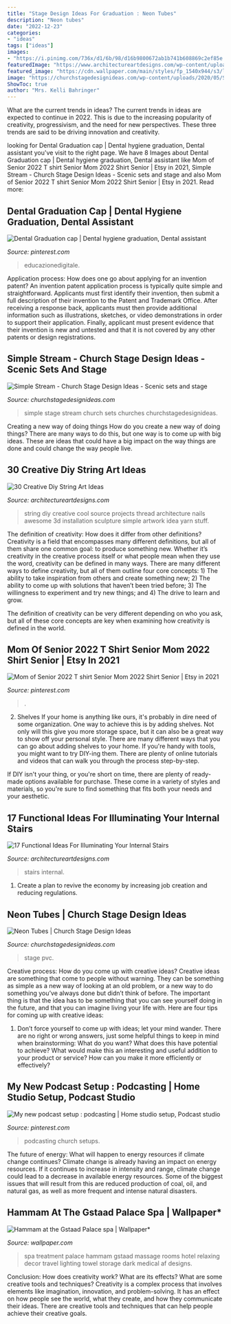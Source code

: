 ```yaml
---
title: "Stage Design Ideas For Graduation : Neon Tubes"
description: "Neon tubes"
date: "2022-12-23"
categories:
- "ideas"
tags: ["ideas"]
images:
- "https://i.pinimg.com/736x/d1/6b/98/d16b9800672ab1b741b608869c2ef85e.jpg"
featuredImage: "https://www.architectureartdesigns.com/wp-content/uploads/2016/10/FotorCreated.jpg"
featured_image: "https://cdn.wallpaper.com/main/styles/fp_1540x944/s3/legacy/article/2596/206_Treatment_Room_af.jpg"
image: "https://churchstagedesignideas.com/wp-content/uploads/2020/05/Simple-Stream-Stage-Design.jpg"
ShowToc: true
author: "Mrs. Kelli Bahringer"
---
```



What are the current trends in ideas?
The current trends in ideas are expected to continue in 2022. This is due to the increasing popularity of creativity, progressivism, and the need for new perspectives. These three trends are said to be driving innovation and creativity.

	

		
looking for Dental Graduation cap | Dental hygiene graduation, Dental assistant you've visit to the right page. We have 8 Images about Dental Graduation cap | Dental hygiene graduation, Dental assistant like Mom of Senior 2022 T shirt Senior Mom 2022 Shirt Senior | Etsy in 2021, Simple Stream - Church Stage Design Ideas - Scenic sets and stage and also Mom of Senior 2022 T shirt Senior Mom 2022 Shirt Senior | Etsy in 2021. Read more:
		
    
## Dental Graduation Cap | Dental Hygiene Graduation, Dental Assistant

<img loading=lazy src="https://i.pinimg.com/736x/9a/91/2e/9a912ea55efdfeb7cd69f65e27188253.jpg" onerror="this.onerror=null;this.src='https://tse2.mm.bing.net/th?id=OIP.5dH5hpE0sjg4KEMQ-NzI3AHaJ3&amp;pid=15.1';" alt="Dental Graduation cap | Dental hygiene graduation, Dental assistant">

_Source: pinterest.com_

>educazionedigitale. 

	

Application process: How does one go about applying for an invention patent?
An invention patent application process is typically quite simple and straightforward. Applicants must first identify their invention, then submit a full description of their invention to the Patent and Trademark Office. After receiving a response back, applicants must then provide additional information such as illustrations, sketches, or video demonstrations in order to support their application. Finally, applicant must present evidence that their invention is new and untested and that it is not covered by any other patents or design registrations.

    
## Simple Stream - Church Stage Design Ideas - Scenic Sets And Stage

<img loading=lazy src="https://churchstagedesignideas.com/wp-content/uploads/2020/05/Simple-Stream-Stage-Design.jpg" onerror="this.onerror=null;this.src='https://tse1.mm.bing.net/th?id=OIP.OAeGnC_o-zpdTlAKbTv1XwHaDv&amp;pid=15.1';" alt="Simple Stream - Church Stage Design Ideas - Scenic sets and stage">

_Source: churchstagedesignideas.com_

>simple stage stream church sets churches churchstagedesignideas. 

	

Creating a new way of doing things
How do you create a new way of doing things? There are many ways to do this, but one way is to come up with big ideas. These are ideas that could have a big impact on the way things are done and could change the way people live.

    
## 30 Creative Diy String Art Ideas

<img loading=lazy src="http://www.architectureartdesigns.com/wp-content/uploads/2013/08/729-630x840.jpg" onerror="this.onerror=null;this.src='https://tse2.mm.bing.net/th?id=OIP.aVuizfr3y7LNJUj5JpPSkgHaJ4&amp;pid=15.1';" alt="30 Creative Diy String Art Ideas">

_Source: architectureartdesigns.com_

>string diy creative cool source projects thread architecture nails awesome 3d installation sculpture simple artwork idea yarn stuff. 

	

The definition of creativity: How does it differ from other definitions?
Creativity is a field that encompasses many different definitions, but all of them share one common goal: to produce something new. Whether it’s creativity in the creative process itself or what people mean when they use the word, creativity can be defined in many ways. 
There are many different ways to define creativity, but all of them outline four core concepts: 1) The ability to take inspiration from others and create something new; 2) The ability to come up with solutions that haven’t been tried before; 3) The willingness to experiment and try new things; and 4) The drive to learn and grow. 

The definition of creativity can be very different depending on who you ask, but all of these core concepts are key when examining how creativity is defined in the world.

    
## Mom Of Senior 2022 T Shirt Senior Mom 2022 Shirt Senior | Etsy In 2021

<img loading=lazy src="https://i.pinimg.com/736x/8e/7f/73/8e7f73a3f81fd9f9afe68181ce193190.jpg" onerror="this.onerror=null;this.src='https://tse4.mm.bing.net/th?id=OIP.4nY0_69xsugJugF52EKRRAHaJ3&amp;pid=15.1';" alt="Mom of Senior 2022 T shirt Senior Mom 2022 Shirt Senior | Etsy in 2021">

_Source: pinterest.com_

>. 

	

2. Shelves
If your home is anything like ours, it's probably in dire need of some organization. One way to achieve this is by adding shelves. Not only will this give you more storage space, but it can also be a great way to show off your personal style.
There are many different ways that you can go about adding shelves to your home. If you're handy with tools, you might want to try DIY-ing them. There are plenty of online tutorials and videos that can walk you through the process step-by-step.

If DIY isn't your thing, or you're short on time, there are plenty of ready-made options available for purchase. These come in a variety of styles and materials, so you're sure to find something that fits both your needs and your aesthetic.

    
## 17 Functional Ideas For Illuminating Your Internal Stairs

<img loading=lazy src="https://www.architectureartdesigns.com/wp-content/uploads/2016/10/FotorCreated.jpg" onerror="this.onerror=null;this.src='https://tse1.mm.bing.net/th?id=OIP.bf1EhRSsZKyLW1ct-_ScWAHaEK&amp;pid=15.1';" alt="17 Functional Ideas For Illuminating Your Internal Stairs">

_Source: architectureartdesigns.com_

>stairs internal. 

	

1. Create a plan to revive the economy by increasing job creation and reducing regulations. 

    
## Neon Tubes | Church Stage Design Ideas

<img loading=lazy src="https://churchstagedesignideas.com/wp-content/uploads/2017/04/IMG_0412-1.jpg" onerror="this.onerror=null;this.src='https://tse4.mm.bing.net/th?id=OIP.VK8iWoUwQb5Z8fZToGWdpQHaDs&amp;pid=15.1';" alt="Neon Tubes | Church Stage Design Ideas">

_Source: churchstagedesignideas.com_

>stage pvc. 

	

Creative process: How do you come up with creative ideas?
Creative ideas are something that come to people without warning. They can be something as simple as a new way of looking at an old problem, or a new way to do something you’ve always done but didn’t think of before. The important thing is that the idea has to be something that you can see yourself doing in the future, and that you can imagine living your life with. Here are four tips for coming up with creative ideas: 
1. Don’t force yourself to come up with ideas; let your mind wander. There are no right or wrong answers, just some helpful things to keep in mind when brainstorming: What do you want? What does this have potential to achieve? What would make this an interesting and useful addition to your product or service? How can you make it more efficiently or effectively? 


    
## My New Podcast Setup : Podcasting | Home Studio Setup, Podcast Studio

<img loading=lazy src="https://i.pinimg.com/736x/d1/6b/98/d16b9800672ab1b741b608869c2ef85e.jpg" onerror="this.onerror=null;this.src='https://tse2.mm.bing.net/th?id=OIP.OlN9PoNwHpvm_RK7rvyX3AHaJ3&amp;pid=15.1';" alt="My new podcast setup : podcasting | Home studio setup, Podcast studio">

_Source: pinterest.com_

>podcasting church setups. 

	

The future of energy: What will happen to energy resources if climate change continues?
Climate change is already having an impact on energy resources. If it continues to increase in intensity and range, climate change could lead to a decrease in available energy resources. Some of the biggest issues that will result from this are reduced production of coal, oil, and natural gas, as well as more frequent and intense natural disasters.

    
## Hammam At The Gstaad Palace Spa | Wallpaper*

<img loading=lazy src="https://cdn.wallpaper.com/main/styles/fp_1540x944/s3/legacy/article/2596/206_Treatment_Room_af.jpg" onerror="this.onerror=null;this.src='https://tse2.mm.bing.net/th?id=OIP.XVA9x5itmx0guNWAj_x5bgHaEi&amp;pid=15.1';" alt="Hammam at the Gstaad Palace spa | Wallpaper*">

_Source: wallpaper.com_

>spa treatment palace hammam gstaad massage rooms hotel relaxing decor travel lighting towel storage dark medical af designs. 

	

Conclusion: How does creativity work? What are its effects? What are some creative tools and techniques?
Creativity is a complex process that involves elements like imagination, innovation, and problem-solving. It has an effect on how people see the world, what they create, and how they communicate their ideas. There are creative tools and techniques that can help people achieve their creative goals.

